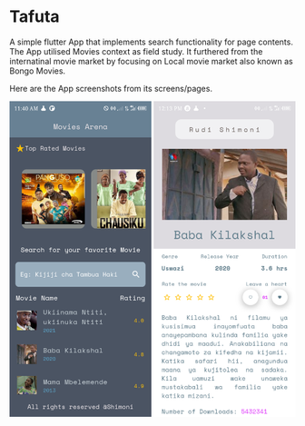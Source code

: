 # Tafuta
A simple flutter App that implements search functionality for page contents. The App utilised Movies context as field study. It furthered from the internatinal movie market by focusing on Local movie market also known as Bongo Movies.


Here are the App screenshots from its screens/pages.







<img src="Home.png" width="250">
<img src="MovieDescription.png" width="250">


